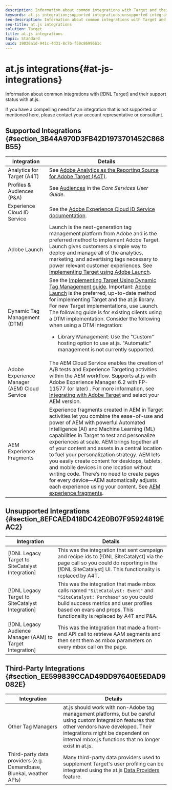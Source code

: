 ```yaml
---
description: Information about common integrations with Target and their support status with at.js.
keywords: at.js integration;supported integrations;unsupported integrations;third party integrations
seo-description: Information about common integrations with Target and their support status with at.js.
seo-title: at.js integrations
solution: Target
title: at.js integrations
topic: Standard
uuid: 19036a1d-941c-4d31-8c7b-f50c86996b1c
---
```


# at.js integrations{#at-js-integrations}

Information about common integrations with [!DNL Target] and their support status with at.js.

If you have a compelling need for an integration that is not supported or mentioned here, please contact your account representative or consultant.

## Supported Integrations {#section_3B44A970D3FB42D1973701452C868B55}

| Integration | Details |
|--- |--- |
|Analytics for Target (A4T)|See [Adobe Analytics as the Reporting Source for Adobe Target (A4T)](../../../c-integrating-target-with-mac/a4t/a4t.md#concept_7540C8C04259434AB6EE33B09F47A1DE).|
|Profiles & Audiences (P&A)|See [Audiences](https://docs.adobe.com/content/help/en/core-services/interface/audiences/audience-library.html) in the *Core Services User Guide*.|
|Experience Cloud ID Service|See the [Adobe Experience Cloud ID Service documentation](https://docs.adobe.com/content/help/en/id-service/using/home.html).|
|Adobe Launch|Launch is the next-generation tag management platform from Adobe and is the preferred method to implement Adobe Target. Launch gives customers a simple way to deploy and manage all of the analytics, marketing, and advertising tags necessary to power relevant customer experiences.  See [Implementing Target using Adobe Launch](../../../c-implementing-target/c-implementing-target-for-client-side-web/how-to-deployatjs/cmp-implementing-target-using-adobe-launch.md#topic_5234DDAEB0834333BD6BA1B05892FC25).|
|Dynamic Tag Management (DTM)|See the [Implementing Target Using Dynamic Tag Management guide](https://marketing.adobe.com/resources/help/en_US/target/ov2/implementing-target-using-dynamic-tag-management.html).   Important: [Adobe Launch](../../../c-implementing-target/c-implementing-target-for-client-side-web/how-to-deployatjs/cmp-implementing-target-using-adobe-launch.md#topic_5234DDAEB0834333BD6BA1B05892FC25) is the preferred, up-to-date method for implementing Target and the at.js library. For new Target implementations, use Launch. The following guide is for existing clients using a DTM implementation.   Consider the following when using a DTM integration: <ul><li>Library Management: Use the "Custom" hosting option to use at.js. "Automatic" management is not currently supported. </li></ul>|
|Adobe Experience Manager (AEM) Cloud Service|The AEM Cloud Service enables the creation of A/B tests and Experience Targeting activities within the AEM workflow. Supports at.js with Adobe Experience Manager 6.2 with FP-11577 (or later) . For more information, see [Integrating with Adobe Target](https://helpx.adobe.com/experience-manager/6-2/sites/administering/using/target.html) and select your AEM version.|
|AEM Experience Fragments|Experience fragments created in AEM in Target activities let you combine the ease-of-use and power of AEM with powerful Automated Intelligence (AI) and Machine Learning (ML) capabilities in Target to test and personalize experiences at scale.  AEM brings together all of your content and assets in a central location to fuel your personalization strategy. AEM lets you easily create content for desktops, tablets, and mobile devices in one location without writing code. There’s no need to create pages for every device—AEM automatically adjusts each experience using your content.  See [AEM experience fragments](../../../c-experiences/c-manage-content/aem-experience-fragments.md#topic_1E1E4EA01F074349B2CF8785387B5FE8).|

## Unsupported Integrations {#section_8EFCAED418DC42E0B07F95924819EAC2}

| Integration | Details |
|--- |--- |
|[!DNL Legacy Target to SiteCatalyst Integration]|This was the integration that sent campaign and recipe ids to [!DNL SiteCatalyst] via the page call so you could do reporting in the  [!DNL SiteCatalyst] UI. This functionality is replaced by A4T.|
|[!DNL Legacy Target to SiteCatalyst Integration]|This was the integration that made mbox calls named `"SiteCatalyst: Event"` and `"SiteCatalyst: Purchase"` so you could build success metrics and user profiles based on evars and props. This functionality is replaced by A4T and P&A.|
|[!DNL Legacy Audience Manager (AAM) to Target Integration]|This was the integration that made a front-end API call to retrieve AAM segments and then sent them as mbox parameters on every mbox call on the page.|

## Third-Party Integrations {#section_EE599839CCAD49DD97640E5EDAD9082E}

| Integration | Details |
|--- |--- |
|Other Tag Managers|at.js should work with non-Adobe tag management platforms, but be careful using custom integration features that other vendors have developed. Their integrations might be dependent on internal  mbox.js functions that no longer exist in  at.js.|
|Third-party data providers (e.g. Demandbase, Bluekai, weather APIs)|Many third-party data providers used to supplement Target's user profiling can be integrated using the at.js [Data Providers](/help/c-implementing-target/c-implementing-target-for-client-side-web/targetgobalsettings.md#data-providers) feature.|